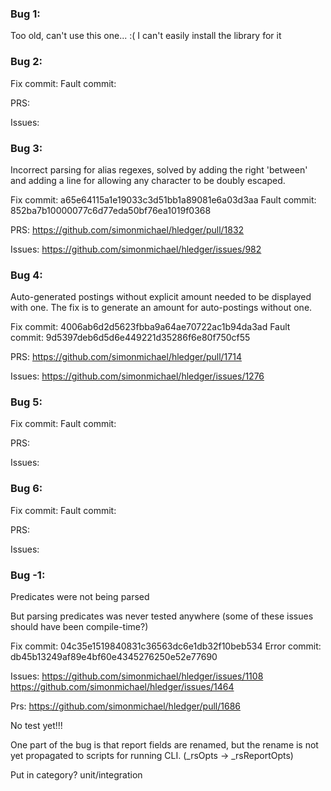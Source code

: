 ### Bug 1:
Too old, can't use this one... :(
I can't easily install the library for it


### Bug 2:


Fix commit:
Fault commit:

PRS:

Issues:


### Bug 3:
Incorrect parsing for alias regexes, solved by adding the right 'between' and adding a line for allowing any character to be doubly escaped.

Fix commit: a65e64115a1e19033c3d51bb1a89081e6a03d3aa
Fault commit: 852ba7b10000077c6d77eda50bf76ea1019f0368

PRS:
https://github.com/simonmichael/hledger/pull/1832

Issues:
https://github.com/simonmichael/hledger/issues/982


### Bug 4:
Auto-generated postings without explicit amount needed to be displayed with one. The fix is to generate an amount for auto-postings without one.

Fix commit: 4006ab6d2d5623fbba9a64ae70722ac1b94da3ad
Fault commit: 9d5397deb6d5d6e449221d35286f6e80f750cf55

PRS:
https://github.com/simonmichael/hledger/pull/1714

Issues:
https://github.com/simonmichael/hledger/issues/1276


### Bug 5:


Fix commit:
Fault commit:

PRS:

Issues:


### Bug 6:


Fix commit:
Fault commit:

PRS:

Issues:



### Bug -1:
Predicates were not being parsed

But parsing predicates was never tested anywhere (some of these issues should have been compile-time?)

Fix commit: 04c35e1519840831c36563dc6e1db32f10beb534
Error commit: db45b13249af89e4bf60e4345276250e52e77690

Issues: 
https://github.com/simonmichael/hledger/issues/1108
https://github.com/simonmichael/hledger/issues/1464

Prs:
https://github.com/simonmichael/hledger/pull/1686

No test yet!!!


One part of the bug is that report fields are renamed, but the rename is not yet propagated to scripts for running CLI.
(_rsOpts -> _rsReportOpts)



Put in category? unit/integration
